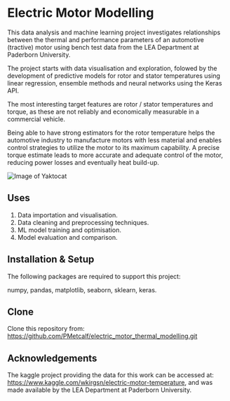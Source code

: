 # Electric Motor Modelling

This data analysis and machine learning project investigates relationships between the thermal and performance parameters of an automotive (tractive) motor using bench test data from the LEA Department at Paderborn University. 

The project starts with data visualisation and exploration, folowed by the development of predictive models for rotor and stator temperatures using linear regression, ensemble methods and neural networks using the Keras API.

The most interesting target features are rotor / stator temperatures and torque, as these are not reliably and economically measurable in a commercial vehicle.

Being able to have strong estimators for the rotor temperature helps the automotive industry to manufacture motors with less material and enables control strategies to utilize the motor to its maximum capability. A precise torque estimate leads to more accurate and adequate control of the motor, reducing power losses and eventually heat build-up.

![Image of Yaktocat](https://octodex.github.com/images/yaktocat.png)

Uses
-----

1. Data importation and visualisation.
2. Data cleaning and preprocessing techniques.
3. ML model training and optimisation.
4. Model evaluation and comparison.

Installation & Setup
-----

The following packages are required to support this project:

numpy, pandas, matplotlib, seaborn, sklearn, keras.

Clone
-----

Clone this repository from: https://github.com/PMetcalf/electric_motor_thermal_modelling.git

Acknowledgements
-----

The kaggle project providing the data for this work can be accessed at: https://www.kaggle.com/wkirgsn/electric-motor-temperature, and was made available by the LEA Department at Paderborn University.
